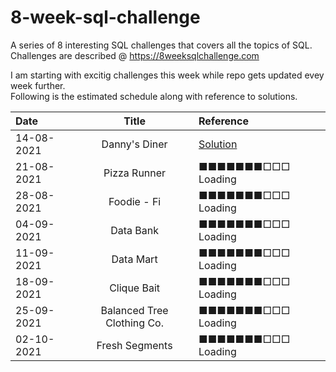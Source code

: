 # 8-week-sql-challenge 
A series of 8 interesting SQL challenges that covers all the topics of SQL. <br />Challenges are described @ https://8weeksqlchallenge.com

I am starting with excitig challenges this week while repo gets updated evey week further.<br /> Following is the estimated schedule along with reference to solutions. 

|  Date     |  Title        |  Reference |
| :---         |    :----:        | :--- |
| 14-08-2021   | Danny's Diner    | [Solution](/Danny's%20Diner)| 
| 21-08-2021   | Pizza Runner     | ■■■■■■■□□□  Loading|
| 28-08-2021   | Foodie - Fi      | ■■■■■■■□□□  Loading|
| 04-09-2021   | Data Bank        | ■■■■■■■□□□  Loading|
| 11-09-2021   | Data Mart        | ■■■■■■■□□□  Loading|
| 18-09-2021   | Clique Bait      | ■■■■■■■□□□  Loading|
| 25-09-2021   | Balanced Tree Clothing Co.     | ■■■■■■■□□□  Loading|
| 02-10-2021   | Fresh Segments     | ■■■■■■■□□□  Loading|

